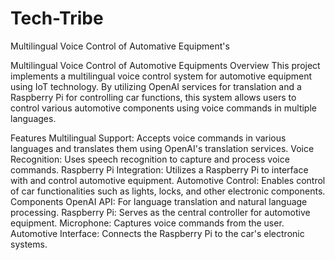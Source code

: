 # Tech-Tribe
Multilingual Voice Control of Automative Equipment's

Multilingual Voice Control of Automotive Equipments
Overview
This project implements a multilingual voice control system for automotive equipment using IoT technology. By utilizing OpenAI services for translation and a Raspberry Pi for controlling car functions, this system allows users to control various automotive components using voice commands in multiple languages.

Features
Multilingual Support: Accepts voice commands in various languages and translates them using OpenAI's translation services.
Voice Recognition: Uses speech recognition to capture and process voice commands.
Raspberry Pi Integration: Utilizes a Raspberry Pi to interface with and control automotive equipment.
Automotive Control: Enables control of car functionalities such as lights, locks, and other electronic components.
Components
OpenAI API: For language translation and natural language processing.
Raspberry Pi: Serves as the central controller for automotive equipment.
Microphone: Captures voice commands from the user.
Automotive Interface: Connects the Raspberry Pi to the car's electronic systems.
